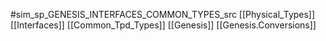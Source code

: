 #sim_sp_GENESIS_INTERFACES_COMMON_TYPES_src
[[Physical_Types]]
[[Interfaces]]
[[Common_Tpd_Types]]
[[Genesis]]
[[Genesis.Conversions]]
